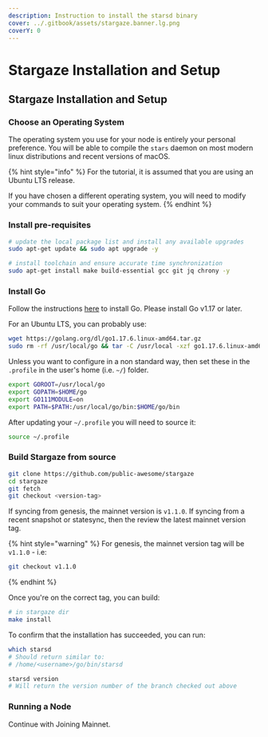 ```yaml
---
description: Instruction to install the starsd binary
cover: ../.gitbook/assets/stargaze.banner.lg.png
coverY: 0
---
```


# Stargaze Installation and Setup

## Stargaze Installation and Setup

### Choose an Operating System

The operating system you use for your node is entirely your personal preference. You will be able to compile the `stars` daemon on most modern linux distributions and recent versions of macOS.

{% hint style="info" %}
For the tutorial, it is assumed that you are using an Ubuntu LTS release.

If you have chosen a different operating system, you will need to modify your commands to suit your operating system.
{% endhint %}

### Install pre-requisites

```bash
# update the local package list and install any available upgrades
sudo apt-get update && sudo apt upgrade -y

# install toolchain and ensure accurate time synchronization
sudo apt-get install make build-essential gcc git jq chrony -y
```

### Install Go

Follow the instructions [here](https://golang.org/doc/install) to install Go. Please install Go v1.17 or later.

For an Ubuntu LTS, you can probably use:

```bash
wget https://golang.org/dl/go1.17.6.linux-amd64.tar.gz
sudo rm -rf /usr/local/go && tar -C /usr/local -xzf go1.17.6.linux-amd64.tar.gz
```

Unless you want to configure in a non standard way, then set these in the `.profile` in the user's home (i.e. `~/`) folder.

```bash
export GOROOT=/usr/local/go
export GOPATH=$HOME/go
export GO111MODULE=on
export PATH=$PATH:/usr/local/go/bin:$HOME/go/bin
```

After updating your `~/.profile` you will need to source it:

```bash
source ~/.profile
```

### Build Stargaze from source

```bash
git clone https://github.com/public-awesome/stargaze
cd stargaze
git fetch
git checkout <version-tag>
```

If syncing from genesis, the mainnet version is `v1.1.0`. If syncing from a recent snapshot or statesync, then the review the latest mainnet version tag.

{% hint style="warning" %}
For genesis, the mainnet version tag will be `v1.1.0` - i.e:

```bash
git checkout v1.1.0
```
{% endhint %}

Once you're on the correct tag, you can build:

```bash
# in stargaze dir
make install
```

To confirm that the installation has succeeded, you can run:

```bash
which starsd
# Should return similar to:
# /home/<username>/go/bin/starsd

starsd version
# Will return the version number of the branch checked out above
```

### Running a Node

Continue with Joining Mainnet.
